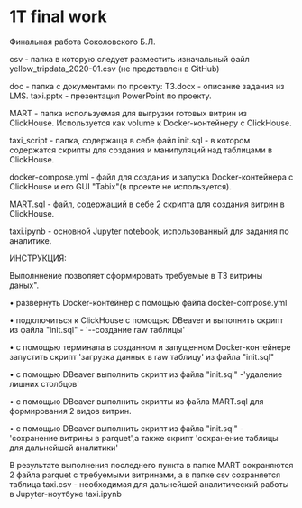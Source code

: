 # 1T final work

Финальная работа Соколовского Б.Л.

сsv - папка в которую  следует разместить изначальный файл yellow_tripdata_2020-01.csv (не представлен в GitHub)

doc - папка с документами по проекту: ТЗ.docx - описание задания из LMS.  taxi.pptx - презентация PowerPoint по проекту.

MART - папка используемая для выгрузки готовых витрин из ClickHouse. Используется как volume к Docker-контейнеру с ClickHouse.

taxi_script - папка, содержащя в себе файл init.sql - в котором содержатся скрипты для создания и манипуляций над таблицами в ClickHouse.

docker-compose.yml - файл для создания и запуска Docker-контейнера с СlickHouse и его GUI "Tabix"(в проекте не используется).

MART.sql - файл, содержащий в себе 2 скрипта для создания витрин в ClickHouse.

taxi.ipynb - основной Jupyter notebook, использованный для задания по аналитике.



ИНСТРУКЦИЯ:

Выполннение позволяет сформировать требуемые в ТЗ витрины даных".

   •  развернуть Docker-контейнер с помощью файла docker-compose.yml
   
   •  подключиться к ClickHouse c помощью DBeaver и выполнить скрипт из файла "init.sql"  - '--создание raw таблицы'
   
   •	с помощью терминала в созданном и запущенном Docker-контейнере запустить скрипт 'загрузка данных в raw таблицу' из файла "init.sql"
   
   •	c помощью DBeaver  выполнить скрипт из файла "init.sql" -'удаление лишних столбцов'
   
   •	c помощью DBeaver  выполнить скрипты из файла MART.sql для формирования 2 видов витрин.
   
   •	c помощью DBeaver  выполнить скрипт из файла "init.sql" - 'сохранение витрины в parquet',а также скрипт 'сохранение таблицы для дальнейшей аналитики'

В результате выполнения последнего пункта в папке MART сохраняются 2 файла parquet с требуемыми витринами, а в папке сsv сохраняется таблица taxi.csv - необходимая для дальнейшей аналитический работы в Jupyter-ноутбуке taxi.ipynb
